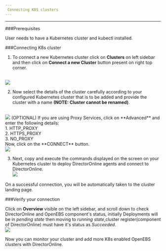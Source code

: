 ```yaml
---
 Connecting K8S clusters
---
```


------


###Prerequisites

User needs to have a Kubernetes cluster and kubectl installed. 

###Connecting K8s cluster

1.  To connect a new Kubernetes cluster click on **Clusters** on left sidebar and then click on <b>Connect a new Cluster</b> button present on right top corner.
</br>
  <img src="/home/anupriya/mayadata-docs/docs/assets/product/CreateCluster.png"  style="width:550px margin-left:20px;">
       

2.  Now select the details of the cluster carefully according to your configured Kubernetes cluster          that is to be added and provide the cluster with a name **(NOTE: Cluster cannot be renamed)**.
</br>
  <img src="/home/anupriya/mayadata-docs/docs/assets/product/ClusterConnect.png"  style="width:600px margin-left:20px;">   
        (OPTIONAL)
        If you are using Proxy Services, click on **Advanced** and enter the following details:</br>
        1. HTTP_PROXY</br>
        2. HTTPS_PROXY</br>
        3. NO_PROXY </br>
        Now, click on the **CONNECT** button.
</br>
  <img src="/home/anupriya/mayadata-docs/docs/assets/product/Connect2.png"  style="width:600px margin-left:20px;">

3. Next, copy and execute the commands displayed on the screen on your Kubernetes cluster to deploy          DirectorOnline agents and connect to DirectorOnline.</br>
       <img src="/home/anupriya/mayadata-docs/docs/assets/product/Connection.png"  style="width:600px margin-left:20px;">
   
  On a successful connection, you will be automatically taken to the cluster landing page.

###Verify your connection

Click on **Overview** visible on the left sidebar, and scroll down to check  DirectorOnline and OpenEBS component's status, initially Deployments will be in *pending state* then moving to *running state*,cluster register(component of DirectorOnline) must have it's status as *Succeeded*.</br>
<img src="/home/anupriya/mayadata-docs/docs/assets/product/verify_setup.png"  style="width:600px margin-left:20px;">


Now you can monitor your cluster and add more K8s enabled OpenEBS clusters with DirectorOnline.


